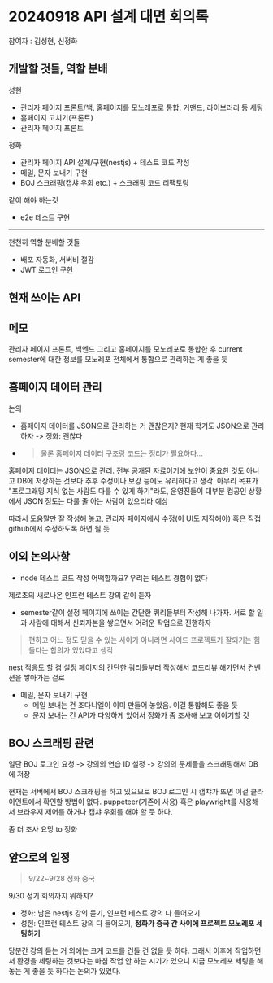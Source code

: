 # 20240918 API 설계 대면 회의록

참여자 : 김성현, 신정화

## 개발할 것들, 역할 분배

성현

- 관리자 페이지 프론트/백, 홈페이지를 모노레포로 통합, 커맨드, 라이브러리 등 세팅
- 홈페이지 고치기(프론트)
- 관리자 페이지 프론트

정화

- 관리자 페이지 API 설계/구현(nestjs) + 테스트 코드 작성
- 메일, 문자 보내기 구현
- BOJ 스크래핑(캡챠 우회 etc.) + 스크래핑 코드 리팩토링

같이 해야 하는것

- e2e 테스트 구현

---

천천히 역할 분배할 것들
- 배포 자동화, 서버비 절감
- JWT 로그인 구현

## 현재 쓰이는 API

## 메모

관리자 페이지 프론트, 백엔드 그리고 홈페이지를 모노레포로 통합한 후 current semester에 대한 정보를 모노레포 전체에서 통합으로 관리하는 게 좋을 듯

## 홈페이지 데이터 관리

논의
- 홈페이지 데이터를 JSON으로 관리하는 거 괜찮은지? 현재 학기도 JSON으로 관리하자 -> 정화: 괜찮다
- > 물론 홈페이지 데이터 구조랑 코드는 정리가 필요하다...

홈페이지 데이터는 JSON으로 관리. 전부 공개된 자료이기에 보안이 중요한 것도 아니고 DB에 저장하는 것보다 추후 수정이나 보강 등에도 유리하다고 생각. 아무리 목표가 "프로그래밍 지식 없는 사람도 다룰 수 있게 하기"라도, 운영진들이 대부분 컴공인 상황에서 JSON 정도는 다룰 줄 아는 사람이 있으리라 예상

따라서 도움말만 잘 작성해 놓고, 관리자 페이지에서 수정(이 UI도 제작해야) 혹은 직접 github에서 수정하도록 하면 될 듯

## 이외 논의사항

- node 테스트 코드 작성 어떡할까요? 우리는 테스트 경험이 없다

제로초의 새로나온 인프런 테스트 강의 같이 듣자

- semester같이 설정 페이지에 쓰이는 간단한 쿼리들부터 작성해 나가자. 서로 할 일과 사람에 대해서 신뢰자본을 쌓으면서 어려운 작업으로 진행하자

> 편하고 어느 정도 믿을 수 있는 사이가 아니라면 사이드 프로젝트가 잘되기는 힘들다는 합의가 있었다고 생각

nest 적응도 할 겸 설정 페이지의 간단한 쿼리들부터 작성해서 코드리뷰 해가면서 컨벤션을 쌓아가는 걸로

- 메일, 문자 보내기 구현
  - 메일 보내는 건 조다니엘이 이미 만들어 놓았음. 이걸 통합해도 좋을 듯
  - 문자 보내는 건 API가 다양하게 있어서 정화가 좀 조사해 보고 이야기할 것

## BOJ 스크래핑 관련

일단 BOJ 로그인 요청 -> 강의의 연습 ID 설정 -> 강의의 문제들을 스크래핑해서 DB에 저장

현재는 서버에서 BOJ 스크래핑을 하고 있으므로 BOJ 로그인 시 캡챠가 뜨면 이걸 클라이언트에서 확인할 방법이 없다. puppeteer(기존에 사용) 혹은 playwright를 사용해서 브라우저 제어를 하거나 캡챠 우회를 해야 할 듯 하다.

좀 더 조사 요망 to 정화

## 앞으로의 일정

> 9/22~9/28 정화 중국

9/30 정기 회의까지 뭐하지?

- 정화: 남은 nestjs 강의 듣기, 인프런 테스트 강의 다 들어오기
- 성현: 인프런 테스트 강의 다 들어오기, **정화가 중국 간 사이에 프로젝트 모노레포 세팅하기**

당분간 강의 듣는 거 외에는 크게 코드를 건들 건 없을 듯 하다. 그래서 이후에 작업하면서 환경을 세팅하는 것보다는 마침 작업 안 하는 시기가 있으니 지금 모노레포 세팅을 해놓는 게 좋을 듯 하다는 논의가 있었다.